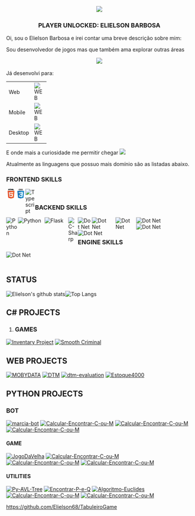 <div align="center">
<img src="https://media3.giphy.com/media/YWUpVw86AtIbe/giphy.gif" width="102px;"/> 

### PLAYER UNLOCKED: ELIELSON BARBOSA 

</div>
Oi, sou o Elielson Barbosa e irei contar uma breve descrição sobre mim:

Sou desenvolvedor de jogos mas que também ama explorar outras áreas 

<div align="center">

<img src="https://media1.tenor.com/images/b4152b460f90dfe11492214c55f024ef/tenor.gif?itemid=5442088" width="122px"/>

</div>

Já desenvolvi para:

<table border="0">
	<tr>
		<td>
			Web
		</td>
		<td>
			<img align="left" alt="WEB" width="26px" src="https://img2.gratispng.com/20180706/bcw/kisspng-web-development-logo-clip-art-joomla-icon-5b3fa921d25041.4362954515308987218615.jpg" /> 
		</td>
	</tr>
	<tr>
		<td>
			Mobile 
		</td>
		<td>
			<img align="left" alt="WEB" width="26px" src="https://www.freepnglogos.com/uploads/mobile-circle-logo-png-30.png" /> 
		</td>
	</tr>
	<tr>
		<td>
			Desktop
		</td>
		<td>
			<img align="left" alt="WEB" width="26px" src="https://thumbs.dreamstime.com/b/%C3%ADcone-para-seu-projeto-do-site-logotipo-vetor-computador-de-secret%C3%A1ria-app-ui-ilustra-o-151573142.jpg" /> 
		</td>
	</tr>
</table>

E onde mais a curiosidade me permitir chegar 
<img src="https://64.media.tumblr.com/9250c0c60d7d7974053876ca50410e44/tumblr_mfr6dto4j21s0qwlko1_500.gif" width="148px"/>

Atualmente as linguagens que possuo mais domínio são as listadas abaixo.

### FRONTEND SKILLS

<div>
	<img align="left" alt="HTML5" width="26px" src="https://raw.githubusercontent.com/github/explore/80688e429a7d4ef2fca1e82350fe8e3517d3494d/topics/html/html.png" />
	<img align="left" alt="CSS3" width="26px" src="https://raw.githubusercontent.com/github/explore/80688e429a7d4ef2fca1e82350fe8e3517d3494d/topics/css/css.png" />
	<img align="left" alt="Typescript" width="26px" src="https://upload.wikimedia.org/wikipedia/commons/thumb/9/99/Unofficial_JavaScript_logo_2.svg/1024px-Unofficial_JavaScript_logo_2.svg.png"/>
</div>
<br>


### BACKEND SKILLS

<div style="background-color: #FF0000">
	<img align="left" alt="Python" width="32px" src="https://www.vectorlogo.zone/logos/python/python-vertical.svg"/>
	<img align="left" alt="Python" width="72px" src="https://www.vectorlogo.zone/logos/opencv/opencv-ar21.svg"/>
	<img align="left" alt="Flask" width="64px" src="https://www.vectorlogo.zone/logos/pocoo_flask/pocoo_flask-ar21.svg"/>
	<img align="left" alt="C-Sharp" width="26px" src="https://seeklogo.com/images/C/c-sharp-c-logo-02F17714BA-seeklogo.com.png"/>
	<img align="left" alt="Dot Net" width="38px" src="https://www.vectorlogo.zone/logos/dotnet/dotnet-vertical.svg"/>
	<img align="left" alt="Dot Net" width="64px" src="https://upload.wikimedia.org/wikipedia/commons/thumb/d/d9/Node.js_logo.svg/1200px-Node.js_logo.svg.png"/>
	<img align="left" alt="Dot Net" width="56px" src="https://cpl.thalesgroup.com/sites/default/files/content/paragraphs/intro/2020-03/postgresql-logo.png"/>
	<img align="left" alt="Dot Net" width="98px" src="https://www.vectorlogo.zone/logos/mongodb/mongodb-ar21.svg"/>
	<img align="left" alt="Dot Net" width="98px" src="https://www.vectorlogo.zone/logos/regexplanet/regexplanet-ar21.svg"/>
	<img align="left" alt="Dot Net" width="98px" src="https://www.vectorlogo.zone/logos/socketio/socketio-ar21.svg"/>
</div>

<br>
<br>

### ENGINE SKILLS

<img align="left" alt="Dot Net" width="100px" src="https://www.vectorlogo.zone/logos/unity3d/unity3d-ar21.svg"/>
<br>
<br>

## STATUS

![Elielson's github stats](https://github-readme-stats.vercel.app/api?username=Elielson68&bg_color=30,e96443,904e95&text_color=fff&count_private=true&show_icons=true&line_height=40&icon_color=fff&title_color=fff&hide_border=true)![Top Langs](https://github-readme-stats.vercel.app/api/top-langs/?username=Elielson68&bg_color=30,e96443,904e95&text_color=fff&count_private=false&icon_color=fff&title_color=fff&hide_border=true)

## C# PROJECTS

 1. ### GAMES

[![Inventary Project](https://github-readme-stats.vercel.app/api/pin/?username=Elielson68&repo=InventarioProject&bg_color=30,e96443,904e95&text_color=fff&count_private=true&show_icons=true&line_height=40&icon_color=fff&title_color=fff&hide_border=true)](https://github.com/Elielson68/InventarioProject)
[![Smooth Criminal](https://github-readme-stats.vercel.app/api/pin/?username=Elielson68&repo=Smooth-Criminal&bg_color=30,e96443,904e95&text_color=fff&count_private=true&show_icons=true&line_height=40&icon_color=fff&title_color=fff&hide_border=true)](https://github.com/Elielson68/Smooth-Criminal)


## WEB PROJECTS

[![MOBYDATA](https://github-readme-stats.vercel.app/api/pin/?username=rnanc&repo=MOBYDATA&bg_color=30,e96443,904e95&text_color=fff&count_private=true&show_icons=true&line_height=40&icon_color=fff&title_color=fff&hide_border=true)](https://github.com/rnanc/MOBYDATA)
[![DTM](https://github-readme-stats.vercel.app/api/pin/?username=Elielson68&repo=DTM&bg_color=30,e96443,904e95&text_color=fff&count_private=true&show_icons=true&line_height=40&icon_color=fff&title_color=fff&hide_border=true)](https://github.com/Elielson68/DTM)
[![dtm-evaluation](https://github-readme-stats.vercel.app/api/pin/?username=rnanc&repo=dtm-evaluation&bg_color=30,e96443,904e95&text_color=fff&count_private=true&show_icons=true&line_height=40&icon_color=fff&title_color=fff&hide_border=true)](https://github.com/rnanc/dtm-evaluation)
[![Estoque4000](https://github-readme-stats.vercel.app/api/pin/?username=olucasfreitas&repo=Estoque4000&bg_color=30,e96443,904e95&text_color=fff&count_private=true&show_icons=true&line_height=40&icon_color=fff&title_color=fff&hide_border=true)](https://github.com/olucasfreitas/Estoque4000)


## PYTHON PROJECTS

 ### BOT
 
[![marcia-bot](https://github-readme-stats.vercel.app/api/pin/?username=marciaBot&repo=marcia-bot&bg_color=30,e96443,904e95&text_color=fff&count_private=true&show_icons=true&line_height=40&icon_color=fff&title_color=fff&hide_border=true)](https://github.com/marciaBot/marcia-bot)
[![Calcular-Encontrar-C-ou-M](https://github-readme-stats.vercel.app/api/pin/?username=Elielson68&repo=BotWhatsapp&bg_color=30,e96443,904e95&text_color=fff&count_private=true&show_icons=true&line_height=40&icon_color=fff&title_color=fff&hide_border=true)](https://github.com/Elielson68/BotWhatsapp)
[![Calcular-Encontrar-C-ou-M](https://github-readme-stats.vercel.app/api/pin/?username=Elielson68&repo=BotDiscordGameLab&bg_color=30,e96443,904e95&text_color=fff&count_private=true&show_icons=true&line_height=40&icon_color=fff&title_color=fff&hide_border=true)](https://github.com/Elielson68/BotDiscordGameLab)
[![Calcular-Encontrar-C-ou-M](https://github-readme-stats.vercel.app/api/pin/?username=Elielson68&repo=BotWhatsapp-DownloadManga&bg_color=30,e96443,904e95&text_color=fff&count_private=true&show_icons=true&line_height=40&icon_color=fff&title_color=fff&hide_border=true)](https://github.com/Elielson68/BotWhatsapp-DownloadManga)

#### GAME
[![JogoDaVelha](https://github-readme-stats.vercel.app/api/pin/?username=Elielson68&repo=JogoDaVelha&bg_color=30,e96443,904e95&text_color=fff&count_private=true&show_icons=true&line_height=40&icon_color=fff&title_color=fff&hide_border=true)](https://github.com/Elielson68/JogoDaVelha)
[![Calcular-Encontrar-C-ou-M](https://github-readme-stats.vercel.app/api/pin/?username=Elielson68&repo=BauMagicoGame&bg_color=30,e96443,904e95&text_color=fff&count_private=true&show_icons=true&line_height=40&icon_color=fff&title_color=fff&hide_border=true)](https://github.com/Elielson68/BauMagicoGame)
[![Calcular-Encontrar-C-ou-M](https://github-readme-stats.vercel.app/api/pin/?username=Elielson68&repo=TabuleiroGame&bg_color=30,e96443,904e95&text_color=fff&count_private=true&show_icons=true&line_height=40&icon_color=fff&title_color=fff&hide_border=true)](https://github.com/Elielson68/TabuleiroGame)
[![Calcular-Encontrar-C-ou-M](https://github-readme-stats.vercel.app/api/pin/?username=Elielson68&repo=BatataQuenteGame&bg_color=30,e96443,904e95&text_color=fff&count_private=true&show_icons=true&line_height=40&icon_color=fff&title_color=fff&hide_border=true)](https://github.com/Elielson68/BatataQuenteGame)

#### UTILITIES

[![Py-AVL-Tree](https://github-readme-stats.vercel.app/api/pin/?username=Elielson68&repo=Py-AVL-Tree&bg_color=30,e96443,904e95&text_color=fff&count_private=true&show_icons=true&line_height=40&icon_color=fff&title_color=fff&hide_border=true)](https://github.com/Elielson68/Py-AVL-Tree)
[![Encontrar-P-e-Q](https://github-readme-stats.vercel.app/api/pin/?username=Elielson68&repo=Encontrar-P-e-Q&bg_color=30,e96443,904e95&text_color=fff&count_private=true&show_icons=true&line_height=40&icon_color=fff&title_color=fff&hide_border=true)](https://github.com/Elielson68/Encontrar-P-e-Q)
[![Algoritmo-Euclides](https://github-readme-stats.vercel.app/api/pin/?username=Elielson68&repo=Algoritmo-Euclides&bg_color=30,e96443,904e95&text_color=fff&count_private=true&show_icons=true&line_height=40&icon_color=fff&title_color=fff&hide_border=true)](https://github.com/Elielson68/Algoritmo-Euclides)
[![Calcular-Encontrar-C-ou-M](https://github-readme-stats.vercel.app/api/pin/?username=Elielson68&repo=Calcular-Encontrar-C-ou-M-1&bg_color=30,e96443,904e95&text_color=fff&count_private=true&show_icons=true&line_height=40&icon_color=fff&title_color=fff&hide_border=true)](https://github.com/Elielson68/Calcular-Encontrar-C-ou-M-1)
[![Calcular-Encontrar-C-ou-M](https://github-readme-stats.vercel.app/api/pin/?username=Elielson68&repo=CesupaWebScrapping&bg_color=30,e96443,904e95&text_color=fff&count_private=true&show_icons=true&line_height=40&icon_color=fff&title_color=fff&hide_border=true)](https://github.com/Elielson68/CesupaWebScrapping)

https://github.com/Elielson68/TabuleiroGame





<!--stackedit_data:
eyJoaXN0b3J5IjpbLTEwNjAxNzM3NjksMTUwMzg2NzI5NSw1Mz
UzOTQwNCwtNTgzNzYyMzIxLDEzNTEzODUyNTEsODM1OTcwMDMw
LDk4NjAxMDg1OCwtMTI5NTY5MzE4MiwtODA2MDMzMTc4LC05Nz
E1MTAzNDQsMTMwOTU5ODEzMSwtNzQwNjczNDIsMTI1MTc3Nzgz
NCwxNjUwNTg4OTcyLC0xMTc1NzA0MDQzLDE4ODQyMDc0OTgsLT
E2NjMzNTY2MzQsMjQzMzgxOTYsMTIxMTI0ODM4MiwtMTg0NDQ3
MTE4Nl19
-->